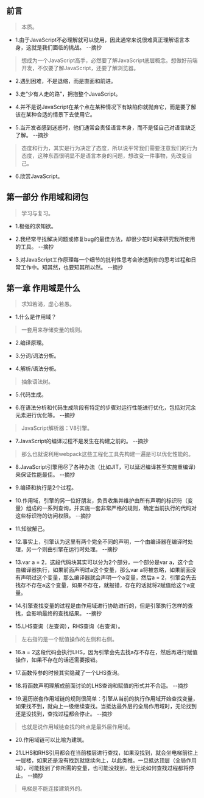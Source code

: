 ## 前言

>本质。

- 1.由于JavaScript不必理解就可以使用，因此通常来说很难真正理解语言本身，这就是我们面临的挑战。 --摘抄

>想成为一个JavaScript高手，必然要了解JavaScript底层概念。想做好前端开发，不仅要了解JavaScript，还要了解浏览器。

- 2.遇到困难，不是退缩，而是直面和前进。

- 3.走“少有人走的路”，拥抱整个JavaScript。

- 4.并不是说JavaScript在某个点在某种情况下有缺陷你就抛弃它，而是要了解该在某种合适的情景下去使用它。

- 5.当开发者感到迷惑时，他们通常会责怪语言本身，而不是怪自己对语言缺乏了解。 --摘抄

>态度和行为，其实是行为决定了态度，所以说平常我们需要注意我们的行为态度，这种东西很明显不是语言本身的问题，想改变一件事物，先改变自己。

- 6.欣赏JavaScript。

## 第一部分 作用域和闭包

>学习与复习。

- 1.极强的求知欲。

- 2.我经常寻找解决问题或修复bug的最佳方法，却很少花时间来研究我所使用的工具。 --摘抄

- 3.对JavaScript工作原理每一个细节的批判性思考会渗透到你的思考过程和日常工作中。知其然，也要知其所以然。 --摘抄

## 第一章 作用域是什么

>求知若渴，虚心若愚。

- 1.什么是作用域？

>一套用来存储变量的规则。

- 2.编译原理。

- 3.分词/词法分析。

- 4.解析/语法分析。

>抽象语法树。

- 5.代码生成。

- 6.在语法分析和代码生成阶段有特定的步骤对运行性能进行优化，包括对冗余元素进行优化等。 --摘抄

>JavaScript解析器：V8引擎。

- 7.JavaScript的编译过程不是发生在构建之前的。 --摘抄

>那么也就说利用webpack这些工程化工具先构建一遍是可以优化性能的。

- 8.JavaScript引擎用尽了各种办法（比如JIT，可以延迟编译甚至实施重编译）来保证性能最佳。 --摘抄

- 9.编译和执行是2个过程。

- 10.作用域，引擎的另一位好朋友，负责收集并维护由所有声明的标识符（变量）组成的一系列查询，并实施一套非常严格的规则，确定当前执行的代码对这些标识符的访问权限。 --摘抄

- 11.知彼解己。

- 12.事实上，引擎认为这里有两个完全不同的声明，一个由编译器在编译时处理，另一个则由引擎在运行时处理。 --摘抄

- 13.var a = 2，这段代码块其实可以分为2个部分，一个部分是var a，这个会由编译器执行，如果前面声明过a这个变量，那么var a将被忽略，如果前面没有声明过这个变量，那么编译器就会声明一个a变量，然后a = 2，引擎会先去找存不存在a这个变量，如果不存在，就报错，存在的话就将2赋值给这个a变量。

- 14.引擎查找变量的过程是由作用域进行协助进行的，但是引擎执行怎样的查找，会影响最终的查找结果。 --摘抄

- 15.LHS查询（左查询），RHS查询（右查询）。

>左右指的是一个赋值操作的左侧和右侧。

- 16.a = 2这段代码会执行LHS，因为引擎会先去找a存不存在，然后再进行赋值操作，如果不存在的话还需要报错。

- 17.函数传参的时候其实隐藏了一个LHS查询。

- 18.将函数声明理解成前面讨论的LHS查询和赋值的形式并不合适。 --摘抄

- 19.遍历嵌套作用域链的规则很简单：引擎从当前的执行作用域开始查找变量，如果找不到，就向上一级继续查找。当抵达最外层的全局作用域时，无论找到还是没找到，查找过程都会停止。 --摘抄

>也就是说作用域链查找的终点是最外层作用域。

- 20.作用域链可以比喻为建筑。

- 21.LHS和RHS引用都会在当前楼层进行查找，如果没找到，就会坐电梯前往上一层楼，如果还是没有找到就继续向上，以此类推。一旦抵达顶层（全局作用域），可能找到了你所需的变量，也可能没找到，但无论如何查找过程都将停止。 --摘抄

>电梯是不能连接建筑外的。
